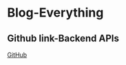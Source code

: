# Blog-Everything

## Github link-Backend APIs
[GitHub](https://github.com/udit1707/Restapi_backend)


